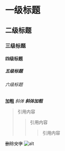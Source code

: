 # 一级标题
## 二级标题
### 三级标题
#### 四级标题
##### 五级标题
###### 六级标题

**加粗**
*斜体*
***斜体加粗***

>引用内容
>>引用内容
>>>引用内容

~~删除文字~~
![alt](https://files.yande.re/image/2257711ed650d26c77858ad265838211/yande.re%20538531%20shiratama%20shiratamaco%20shugaten%21_-sugarfull_tempering-.jpg "这是一张图片")
